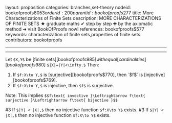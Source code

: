 layout: proposition
categories: branches,set-theory
nodeid: bookofproofs$8053
orderid: 200
parentid: bookofproofs$277
title: More Characterizations of Finite Sets
description: MORE CHARACTERIZATIONS OF FINITE SETS ★ graduate maths ✔ step by step ✚ by the axiomatic method ➜ visit BookOfProofs now!
references: bookofproofs$577
keywords: characterization of finite sets,properties of finite sets
contributors: bookofproofs

---


---

Let `$X,Y$` be [finite sets][bookofproofs$985] with equal [cardinalities][bookofproofs$980] `$|X|=|Y|<\infty.$` Then:

1. If `$f:X\to Y,$` is [surjective][bookofproofs$770], then `$f$` is [injective][bookofproofs$769].
1. If `$f:X\to Y,$` is injective, then `$f$` is surjective.

Note: This implies `$$f\text{ invective }\Leftrightarrow f\text{ surjective }\Leftrightarrow f\text{ bijective }$$`


#3 If `$|Y| < |X|,$` then no injective function `$f:X\to Y$` exists.
#3 If `$|Y| < |X|,$` then no injective function `$f:X\to Y$` exists.
